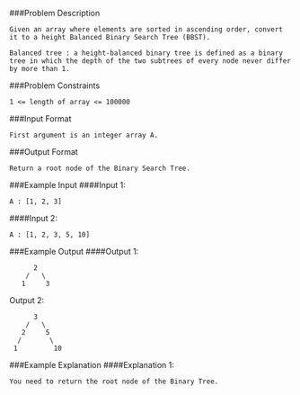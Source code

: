 ###Problem Description
```
Given an array where elements are sorted in ascending order, convert it to a height Balanced Binary Search Tree (BBST).

Balanced tree : a height-balanced binary tree is defined as a binary tree in which the depth of the two subtrees of every node never differ by more than 1.
```


###Problem Constraints
```
1 <= length of array <= 100000
```


###Input Format
```
First argument is an integer array A.
```


###Output Format
```
Return a root node of the Binary Search Tree.
```


###Example Input
####Input 1:

```
A : [1, 2, 3]
```
####Input 2:

```
A : [1, 2, 3, 5, 10]
```

###Example Output
####Output 1:
```
      2
    /   \
   1     3
```
Output 2:
```
      3
    /   \
   2     5
  /       \
 1         10

```
###Example Explanation
####Explanation 1:

```
You need to return the root node of the Binary Tree.
```
